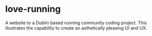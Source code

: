 # love-running
A website to a Dublin based running community coding project. This illustrates the capability to create an asthetically pleasing UI and UX.
